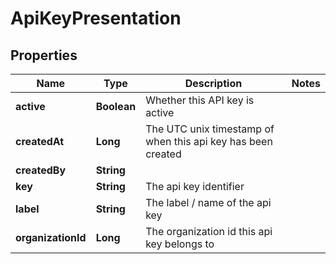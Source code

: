 
# ApiKeyPresentation

## Properties
Name | Type | Description | Notes
------------ | ------------- | ------------- | -------------
**active** | **Boolean** | Whether this API key is active | 
**createdAt** | **Long** | The UTC unix timestamp of when this api key has been created | 
**createdBy** | **String** |  | 
**key** | **String** | The api key identifier | 
**label** | **String** | The label / name of the api key | 
**organizationId** | **Long** | The organization id this api key belongs to | 



